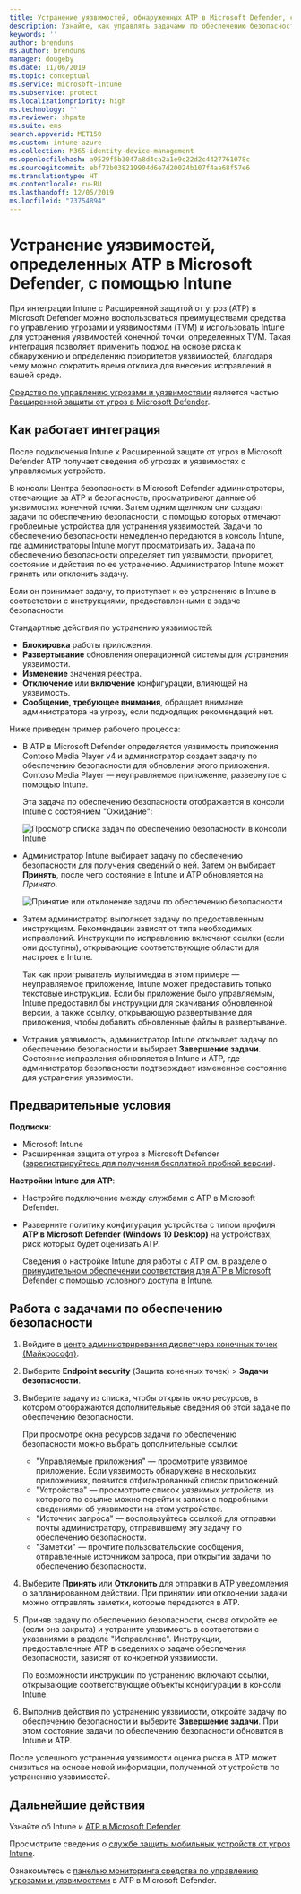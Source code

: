 ```yaml
---
title: Устранение уязвимостей, обнаруженных ATP в Microsoft Defender, с помощью Intune — Azure | Документация Майкрософт
description: Узнайте, как управлять задачами по обеспечению безопасности в средстве по управлению угрозами и уязвимостями (часть Расширенной защиты от угроз (ATP) в Microsoft Defender) из консоли Intune.
keywords: ''
author: brenduns
ms.author: brenduns
manager: dougeby
ms.date: 11/06/2019
ms.topic: conceptual
ms.service: microsoft-intune
ms.subservice: protect
ms.localizationpriority: high
ms.technology: ''
ms.reviewer: shpate
ms.suite: ems
search.appverid: MET150
ms.custom: intune-azure
ms.collection: M365-identity-device-management
ms.openlocfilehash: a9529f5b3047a8d4ca2a1e9c22d2c4427761078c
ms.sourcegitcommit: ebf72b038219904d6e7d20024b107f4aa68f57e6
ms.translationtype: HT
ms.contentlocale: ru-RU
ms.lasthandoff: 12/05/2019
ms.locfileid: "73754894"
---
```

# <a name="use-intune-to-remediate-vulnerabilities-identified-by-microsoft-defender-atp"></a>Устранение уязвимостей, определенных ATP в Microsoft Defender, с помощью Intune

При интеграции Intune с Расширенной защитой от угроз (ATP) в Microsoft Defender можно воспользоваться преимуществами средства по управлению угрозами и уязвимостями (TVM) и использовать Intune для устранения уязвимостей конечной точки, определенных TVM. Такая интеграция позволяет применить подход на основе риска к обнаружению и определению приоритетов уязвимостей, благодаря чему можно сократить время отклика для внесения исправлений в вашей среде.

[Средство по управлению угрозами и уязвимостями](https://docs.microsoft.com/windows/security/threat-protection/windows-defender-atp/next-gen-threat-and-vuln-mgt) является частью [Расширенной защиты от угроз в Microsoft Defender](https://docs.microsoft.com/windows/security/threat-protection/windows-defender-atp/windows-defender-advanced-threat-protection).

## <a name="how-integration-works"></a>Как работает интеграция

После подключения Intune к Расширенной защите от угроз в Microsoft Defender ATP получает сведения об угрозах и уязвимостях с управляемых устройств.

В консоли Центра безопасности в Microsoft Defender администраторы, отвечающие за ATP и безопасность, просматривают данные об уязвимостях конечной точки. Затем одним щелчком они создают задачи по обеспечению безопасности, с помощью которых отмечают проблемные устройства для устранения уязвимостей. Задачи по обеспечению безопасности немедленно передаются в консоль Intune, где администраторы Intune могут просматривать их. Задача по обеспечению безопасности определяет тип уязвимости, приоритет, состояние и действия по ее устранению. Администратор Intune может принять или отклонить задачу.

Если он принимает задачу, то приступает к ее устранению в Intune в соответствии с инструкциями, предоставленными в задаче безопасности.

Стандартные действия по устранению уязвимостей:

- **Блокировка** работы приложения.
- **Развертывание** обновления операционной системы для устранения уязвимости.
- **Изменение** значения реестра.
- **Отключение** или **включение** конфигурации, влияющей на уязвимость.
- **Сообщение, требующее внимания**, обращает внимание администратора на угрозу, если подходящих рекомендаций нет.

Ниже приведен пример рабочего процесса:

- В ATP в Microsoft Defender определяется уязвимость приложения Contoso Media Player v4 и администратор создает задачу по обеспечению безопасности для обновления этого приложения. Contoso Media Player — неуправляемое приложение, развернутое с помощью Intune.

  Эта задача по обеспечению безопасности отображается в консоли Intune с состоянием "Ожидание":

  ![Просмотр списка задач по обеспечению безопасности в консоли Intune](./media/atp-manage-vulnerabilities/temp-security-tasks.png)

- Администратор Intune выбирает задачу по обеспечению безопасности для получения сведений о ней.  Затем он выбирает **Принять**, после чего состояние в Intune и ATP обновляется на *Принято*.

  ![Принятие или отклонение задачи по обеспечению безопасности](./media/atp-manage-vulnerabilities/temp-accept-task.png)

- Затем администратор выполняет задачу по предоставленным инструкциям. Рекомендации зависят от типа необходимых исправлений. Инструкции по исправлению включают ссылки (если они доступны), открывающие соответствующие области для настроек в Intune.

  Так как проигрыватель мультимедиа в этом примере — неуправляемое приложение, Intune может предоставить только текстовые инструкции. Если бы приложение было управляемым, Intune предоставил бы инструкции для скачивания обновленной версии, а также ссылку, открывающую развертывание для приложения, чтобы добавить обновленные файлы в развертывание.

- Устранив уязвимость, администратор Intune открывает задачу по обеспечению безопасности и выбирает **Завершение задачи**.  Состояние исправления обновляется в Intune и ATP, где администратор безопасности подтверждает измененное состояние для устранения уязвимости.

## <a name="prerequisites"></a>Предварительные условия  

**Подписки**:

- Microsoft Intune  
- Расширенная защита от угроз в Microsoft Defender ([зарегистрируйтесь для получения бесплатной пробной версии](https://www.microsoft.com/WindowsForBusiness/windows-atp?ocid=docs-wdatp-main-abovefoldlink)).

**Настройки Intune для ATP**:

- Настройте подключение между службами с ATP в Microsoft Defender.
- Разверните политику конфигурации устройства с типом профиля **ATP в Microsoft Defender (Windows 10 Desktop)** на устройствах, риск которых будет оценивать ATP.

  Сведения о настройке Intune для работы с ATP см. в разделе о [принудительном обеспечении соответствия для ATP в Microsoft Defender с помощью условного доступа в Intune](advanced-threat-protection.md#enable-microsoft-defender-atp-in-intune).

## <a name="work-with-security-tasks"></a>Работа с задачами по обеспечению безопасности

1. Войдите в [центр администрирования диспетчера конечных точек (Майкрософт)](https://go.microsoft.com/fwlink/?linkid=2109431).

2. Выберите **Endpoint security** (Защита конечных точек) > **Задачи безопасности**.

3. Выберите задачу из списка, чтобы открыть окно ресурсов, в котором отображаются дополнительные сведения об этой задаче по обеспечению безопасности.

   При просмотре окна ресурсов задачи по обеспечению безопасности можно выбрать дополнительные ссылки:

   - "Управляемые приложения" — просмотрите уязвимое приложение. Если уязвимость обнаружена в нескольких приложениях, появится отфильтрованный список приложений.
   - "Устройства" — просмотрите список *уязвимых устройств*, из которого по ссылке можно перейти к записи с подробными сведениями об уязвимости на этом устройстве.
   - "Источник запроса" — воспользуйтесь ссылкой для отправки почты администратору, отправившему эту задачу по обеспечению безопасности.
   - "Заметки" — прочтите пользовательские сообщения, отправленные источником запроса, при открытии задачи по обеспечению безопасности.

4. Выберите **Принять** или **Отклонить** для отправки в ATP уведомления о запланированном действии. При принятии или отклонении задачи можно отправлять заметки, которые передаются в ATP.

5. Приняв задачу по обеспечению безопасности, снова откройте ее (если она закрыта) и устраните уязвимость в соответствии с указаниями в разделе "Исправление". Инструкции, предоставленные ATP в сведениях о задаче обеспечения безопасности, зависят от конкретной уязвимости.

   По возможности инструкции по устранению включают ссылки, открывающие соответствующие объекты конфигурации в консоли Intune.

6. Выполнив действия по устранению уязвимости, откройте задачу по обеспечению безопасности и выберите **Завершение задачи**.  При этом состояние задачи по обеспечению безопасности обновится в Intune и ATP.

После успешного устранения уязвимости оценка риска в ATP может снизиться на основе новой информации, полученной от устройств по устранению уязвимостей.

## <a name="next-steps"></a>Дальнейшие действия
Узнайте об Intune и [ATP в Microsoft Defender](advanced-threat-protection.md).

Просмотрите сведения о [службе защиты мобильных устройств от угроз Intune](mobile-threat-defense.md).

Ознакомьтесь с [панелью мониторинга средства по управлению угрозами и уязвимостями](https://docs.microsoft.com/windows/security/threat-protection/windows-defender-atp/tvm-dashboard-insights) в ATP в Microsoft Defender.
